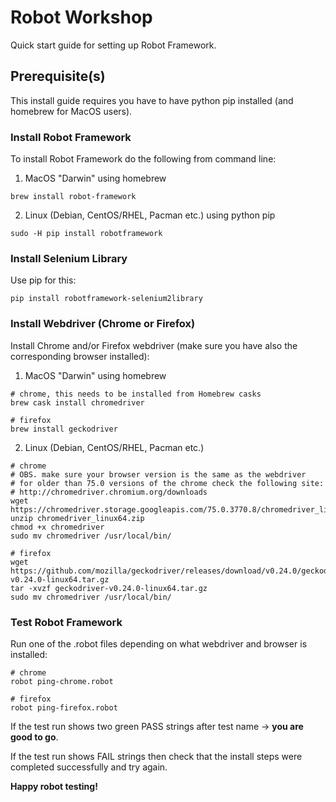 # Robot Workshop
Quick start guide for setting up Robot Framework.

## Prerequisite(s)
This install guide requires you have to have python pip installed (and homebrew for MacOS users).

### Install Robot Framework
To install Robot Framework do the following from command line:

1. MacOS "Darwin" using homebrew 
```
brew install robot-framework
```

2. Linux (Debian, CentOS/RHEL, Pacman etc.) using python pip 
```
sudo -H pip install robotframework
```

### Install Selenium Library
Use pip for this:
```
pip install robotframework-selenium2library
```

### Install Webdriver (Chrome or Firefox)
Install Chrome and/or Firefox webdriver (make sure you have also the corresponding browser installed):

1. MacOS "Darwin" using homebrew
```
# chrome, this needs to be installed from Homebrew casks
brew cask install chromedriver

# firefox
brew install geckodriver
```

2. Linux (Debian, CentOS/RHEL, Pacman etc.)
```
# chrome
# OBS. make sure your browser version is the same as the webdriver
# for older than 75.0 versions of the chrome check the following site:
# http://chromedriver.chromium.org/downloads
wget https://chromedriver.storage.googleapis.com/75.0.3770.8/chromedriver_linux64.zip
unzip chromedriver_linux64.zip
chmod +x chromedriver
sudo mv chromedriver /usr/local/bin/

# firefox
wget https://github.com/mozilla/geckodriver/releases/download/v0.24.0/geckodriver-v0.24.0-linux64.tar.gz
tar -xvzf geckodriver-v0.24.0-linux64.tar.gz
sudo mv chromedriver /usr/local/bin/
```

### Test Robot Framework
Run one of the .robot files depending on what webdriver and browser is installed:
```
# chrome
robot ping-chrome.robot

# firefox
robot ping-firefox.robot
```
If the test run shows two green PASS strings after test name -> **you are good to go**.

If the test run shows FAIL strings then check that the install steps were completed successfully and try again.

**Happy robot testing!**
